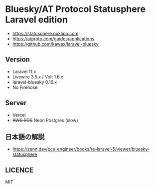 Bluesky/AT Protocol Statusphere Laravel edition
====

- https://statusphere.puklipo.com
- https://atproto.com/guides/applications
- https://github.com/kawax/laravel-bluesky

## Version
- Laravel 11.x
- Livewire 3.5.x / Volt 1.6.x
- laravel-bluesky 0.16.x
- No Firehose

## Server
- Vercel
- ~~AWS RDS~~ Neon Postgres (slow)

## 日本語の解説

- https://zenn.dev/pcs_engineer/books/re-laravel-5/viewer/bluesky-statusphere

## LICENCE
MIT
